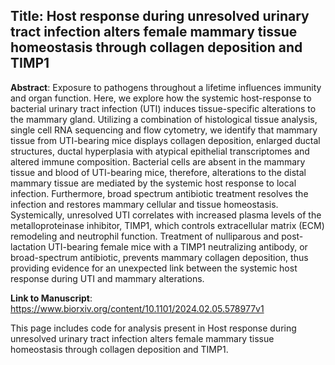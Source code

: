 ## Title: Host response during unresolved urinary tract infection alters female mammary tissue homeostasis through collagen deposition and TIMP1 

**Abstract**: Exposure to pathogens throughout a lifetime influences immunity and organ function. Here, we explore how the systemic host-response to bacterial urinary tract infection (UTI) induces tissue-specific alterations to the mammary gland. Utilizing a combination of histological tissue analysis, single cell RNA sequencing and flow cytometry, we identify that mammary tissue from UTI-bearing mice displays collagen deposition, enlarged ductal structures, ductal hyperplasia with atypical epithelial transcriptomes and altered immune composition. Bacterial cells are absent in the mammary tissue and blood of UTI-bearing mice, therefore, alterations to the distal mammary tissue are mediated by the systemic host response to local infection. Furthermore, broad spectrum antibiotic treatment resolves the infection and restores mammary cellular and tissue homeostasis. Systemically, unresolved UTI correlates with increased plasma levels of the metalloproteinase inhibitor, TIMP1, which controls extracellular matrix (ECM) remodeling and neutrophil function. Treatment of nulliparous and post-lactation UTI-bearing female mice with a TIMP1 neutralizing antibody, or broad-spectrum antibiotic, prevents mammary collagen deposition, thus providing evidence for an unexpected link between the systemic host response during UTI and mammary alterations. 

**Link to Manuscript**: https://www.biorxiv.org/content/10.1101/2024.02.05.578977v1

This page includes code for analysis present in Host response during unresolved urinary tract infection alters female mammary tissue homeostasis through collagen deposition and TIMP1. 
